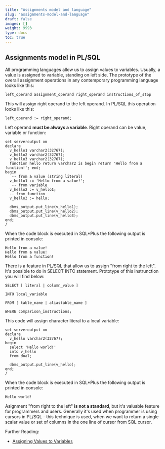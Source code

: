 ```yaml
---
title: "Assignments model and language"
slug: "assignments-model-and-language"
draft: false
images: []
weight: 9993
type: docs
toc: true
---
```


## Assignments model in PL/SQL

All programming languages allow us to assign values to variables. Usually, a value is assigned to variable, standing on left side. The prototype of the overall assignment operations in any contemporary programming language looks like this:

    left_operand assignment_operand right_operand instructions_of_stop

This will assign right operand to the left operand. In PL/SQL this operation looks like this:

    left_operand := right_operand;

Left operand **must be always a variable**. Right operand can be value, variable or function:

    set serveroutput on
    declare
      v_hello1 varchar2(32767);
      v_hello2 varchar2(32767);
      v_hello3 varchar2(32767);
      function hello return varchar2 is begin return 'Hello from a function!'; end;
    begin
       -- from a value (string literal)
      v_hello1 := 'Hello from a value!';
       -- from variable
      v_hello2 := v_hello1;
      -- from function
      v_hello3 := hello; 

      dbms_output.put_line(v_hello1);
      dbms_output.put_line(v_hello2);
      dbms_output.put_line(v_hello3);
    end;
    /

When the code block is executed in SQL*Plus the following output is printed in console:

    Hello from a value!
    Hello from a value!
    Hello from a function!


There is a feature in PL/SQL that allow us to assign "from right to the left". It's possible to do in SELECT INTO statement. Prototype of this instrunction you will find below:

    SELECT [ literal | column_value ]
    
    INTO local_variable
    
    FROM [ table_name | aliastable_name ]
    
    WHERE comparison_instructions;

This code will assign character literal to a local variable:

    set serveroutput on
    declare
      v_hello varchar2(32767);
    begin
      select 'Hello world!'
      into v_hello
      from dual;
    
      dbms_output.put_line(v_hello);
    end;
    /
    
When the code block is executed in SQL*Plus the following output is printed in console:

    Hello world!

Asignment "from right to the left" **is not a standard**, but it's valuable feature for programmers and users. Generally it's used when programmer is using cursors in PL/SQL - this technique is used, when we want to return a single scalar value or set of columns in the one line of cursor from SQL cursor.

Further Reading:

 - [Assigning Values to Variables](http://docs.oracle.com/cd/E11882_01/appdev.112/e25519/fundamentals.htm#LNPLS00205)

